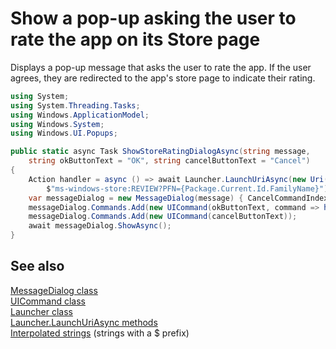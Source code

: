 # Show a pop-up asking the user to rate the app on its Store page

Displays a pop-up message that asks the user to rate the app. If the user agrees, 
they are redirected to the app's store page to indicate their rating. 

```C#
using System;
using System.Threading.Tasks;
using Windows.ApplicationModel;
using Windows.System;
using Windows.UI.Popups;

public static async Task ShowStoreRatingDialogAsync(string message,
    string okButtonText = "OK", string cancelButtonText = "Cancel")
{
    Action handler = async () => await Launcher.LaunchUriAsync(new Uri(
        $"ms-windows-store:REVIEW?PFN={Package.Current.Id.FamilyName}"));
    var messageDialog = new MessageDialog(message) { CancelCommandIndex = 1 };
    messageDialog.Commands.Add(new UICommand(okButtonText, command => handler()));
    messageDialog.Commands.Add(new UICommand(cancelButtonText));
    await messageDialog.ShowAsync();
}
```

## See also

[MessageDialog class](https://msdn.microsoft.com/library/windows/apps/xaml/windows.ui.popups.messagedialog.aspx)  
[UICommand class](https://msdn.microsoft.com/library/windows/apps/windows.ui.popups.uicommand.aspx)  
[Launcher class](https://msdn.microsoft.com/library/windows/apps/windows.system.launcher)  
[Launcher.LaunchUriAsync methods](https://msdn.microsoft.com/library/windows/apps/windows.system.launcher.launchuriasync.aspx)  
[Interpolated strings](https://msdn.microsoft.com/library/dn961160.aspx) (strings with a $ prefix)  
